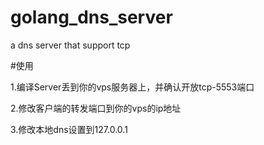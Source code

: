 golang_dns_server
=================

a dns server that support tcp


#使用

1.编译Server丢到你的vps服务器上，并确认开放tcp-5553端口

2.修改客户端的转发端口到你的vps的ip地址

3.修改本地dns设置到127.0.0.1
